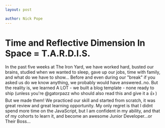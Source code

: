 ```yaml
---
layout: post

author: Nick Pope
---
```


# Time and Reflective Dimension In Space = T.A.R.D.I.S.

In the past five weeks at The Iron Yard, we have worked hard, busted our brains, studied when we wanted
to sleep, gave up our jobs, time with family, and what do we have to show... Before and even during our
"break" if you asked us do we know anything, we probably would have answered..no. But the reality is,
we learned A LOT - we built a blog template - none ready to ship (unless you're @gatorpazz who should also read this and give it a :+1: ) But we made them!
We practiced our skill and started from scratch, it was great review and great learning opportunity. My only
regret is that I didnt spend more time on the JavaScript, but I am confident in my ability, and that of my
cohorts to learn it, and become an awesome Junior Developer...or Their Boss...

<!-- ##Outline:
  * Week in review
    * Chessboard
    * Jquery
    * NPM INIT & BOWER
    * Class breaking point?
    * DAMN YOU JavaScript! -->
